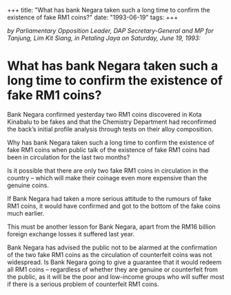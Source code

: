 +++ 
title: "What has bank Negara taken such a long time to confirm the existence of fake RM1 coins?"
date: "1993-06-19"
tags:
+++

_by Parliamentary Opposition Leader, DAP Secretary-General and MP for Tanjung, Lim Kit Siang, in Petaling Jaya on Saturday, June 19, 1993:_

# What has bank Negara taken such a long time to confirm the existence of fake RM1 coins?		   

Bank Negara confirmed yesterday two RM1 coins discovered in Kota Kinabalu to be fakes and that the Chemistry Department had reconfirmed the back’s initial profile analysis through tests on their alloy composition.</u>

Why has bank Negara taken such a long time to confirm the existence of fake RM1 coins when public talk of the existence of fake RM1 coins had been in circulation for the last two months?

Is it possible that there are only two fake RM1 coins in circulation in the country – which will make their coinage even more expensive than the genuine coins.

If Bank Negara had taken a more serious attitude to the rumours of fake RM1 coins, it would have confirmed and got to the bottom of the fake coins much earlier.

This must be another lesson for Bank Negara, apart from the RM16 billion foreign exchange losses it suffered last year.

Bank Negara has advised the public not to be alarmed at the confirmation of the two fake RM1 coins as the circulation of counterfeit coins was not widespread. Is Bank Negara going to give a guarantee that it would redeem all RM1 coins – regardless of whether they are genuine or counterfeit from the public, as it will be the poor and low-income groups who will suffer most if there is a serious problem of counterfeit RM1 coins.
 
